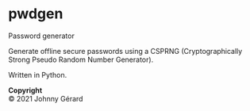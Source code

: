 # pwdgen
Password generator

Generate offline secure passwords using a CSPRNG (Cryptographically Strong Pseudo Random Number Generator).  

Written in Python.

**Copyright**  
© 2021 Johnny Gérard
